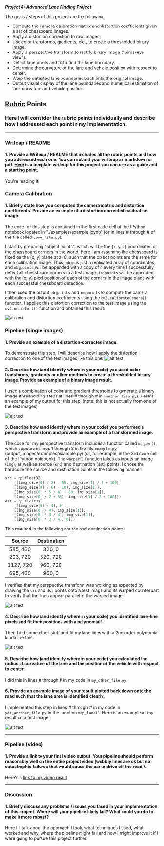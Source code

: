 ***Project 4: Advanced Lane Finding Project***

The goals / steps of this project are the following:

* Compute the camera calibration matrix and distortion coefficients given a set of chessboard images.
* Apply a distortion correction to raw images.
* Use color transforms, gradients, etc., to create a thresholded binary image.
* Apply a perspective transform to rectify binary image ("birds-eye view").
* Detect lane pixels and fit to find the lane boundary.
* Determine the curvature of the lane and vehicle position with respect to center.
* Warp the detected lane boundaries back onto the original image.
* Output visual display of the lane boundaries and numerical estimation of lane curvature and vehicle position.

[//]: # (Image References)

[image1]: ./Images/Test1_Result.png "Test Image Result"
[image2]: ./Images/Test2_Result.png "Test Image Result"
[image3]: ./Images/Test3_Result.png "Test Image Result"
[image4]: ./Images/Test4_Result.png "Test Image Result"
[image5]: ./Images/Test5_Result.png "Test Image Result"
[image6]: ./Images/Test6_Result.png "Test Image Result"
[image7]: ./Images/Test1_Processed.png "Processed Image for Lane Finding"
[image8]: ./Images/Test2_Processed.png "Processed Image for Lane Finding"
[image9]: ./Images/Test3_Processed.png "Processed Image for Lane Finding"
[image10]: ./Images/Test4_Processed.png "Processed Image for Lane Finding"
[image11]: ./Images/Test5_Processed.png "Processed Image for Lane Finding"
[image12]: ./Images/Test6_Processed.png "Processed Image for Lane Finding"
[image13]: ./Images/Test1_Perspective.png "Perspective Transform"
[image14]: ./Images/Test2_Perspective.png "Perspective Transform"
[image15]: ./Images/Test3_Perspective.png "Perspective Transform"
[image16]: ./Images/Test4_Perspective.png "Perspective Transform"
[image17]: ./Images/Test5_Perspective.png "Perspective Transform"
[image18]: ./Images/Test6_Perspective.png "Perspective Transform"
[image19]: ./Images/Test5_Windows.png "Sliding Window Search"
[image19]: ./Images/Test5_Histogram.png "Sliding Window Search"
[image20]: ./Images/Test5_Perspective_Binary.png "Binary Perspective Image"
[image21]: ./Images/Straight_Lines1_Perspective.png "Straight Lane Perspective Image"
[image22]: ./Images/Straight_Lines1_Processed.png "Straight Lane Perspective Image"
[image23]: ./Images/Straight_Lines1_Result.png "Straight Lane Perspective Image"
[image24]: ./Images/Straight_Lines2_Perspective.png "Straight Lane Perspective Image"
[image25]: ./Images/Straight_Lines2_Processed.png "Straight Lane Perspective Image"
[image26]: ./Images/Straight_Lines2_Result.png "Straight Lane Perspective Image"
[image27]: ./Images/Original_Camera_Calibration.png "Camera Calibration"
[image28]: ./Images/ChessBoardCorners.png "Chess Board Corners"
[image29]: ./Images/Test_image_Distrortion.png "Test Image Distortion"
[image30]: ./Images/ImageProcessingExample.png "Image Processing Example"
[image31]: ./Images/GrayScaleExample.png "Gray Scale Image Example"
[image32]: ./Images/SobelxExample.png "Sobel X Image Filtering Example"
[image33]: ./Images/HLSChannelExample.png "HLS Channel Filtering Example"
[image34]: ./Images/HSVChannelExample.png "HSV Channel Filtering Example"
[image35]: ./Images/SaturationThresholding.png "S-Channel Thresholding Example"
[image36]: ./Images/ValueThresholding.png "V-Channel Thresholding Example"
[image37]: ./Images/VariousFilteringExample.png "Combined Filtering Example"
[image38]: ./Images/PerspectiveCalibrationExample.png "Perspective Correction Example"

[video1]: ./project_video.mp4 "Video"

## [Rubric](https://review.udacity.com/#!/rubrics/571/view) Points

### Here I will consider the rubric points individually and describe how I addressed each point in my implementation.  

---

### Writeup / README

#### 1. Provide a Writeup / README that includes all the rubric points and how you addressed each one.  You can submit your writeup as markdown or pdf.  [Here](https://github.com/udacity/CarND-Advanced-Lane-Lines/blob/master/writeup_template.md) is a template writeup for this project you can use as a guide and a starting point.  

You're reading it!

### Camera Calibration

#### 1. Briefly state how you computed the camera matrix and distortion coefficients. Provide an example of a distortion corrected calibration image.

The code for this step is contained in the first code cell of the IPython notebook located in "./examples/example.ipynb" (or in lines # through # of the file called `some_file.py`).  

I start by preparing "object points", which will be the (x, y, z) coordinates of the chessboard corners in the world. Here I am assuming the chessboard is fixed on the (x, y) plane at z=0, such that the object points are the same for each calibration image.  Thus, `objp` is just a replicated array of coordinates, and `objpoints` will be appended with a copy of it every time I successfully detect all chessboard corners in a test image.  `imgpoints` will be appended with the (x, y) pixel position of each of the corners in the image plane with each successful chessboard detection.  

I then used the output `objpoints` and `imgpoints` to compute the camera calibration and distortion coefficients using the `cv2.calibrateCamera()` function.  I applied this distortion correction to the test image using the `cv2.undistort()` function and obtained this result: 

![alt text][image1]

### Pipeline (single images)

#### 1. Provide an example of a distortion-corrected image.

To demonstrate this step, I will describe how I apply the distortion correction to one of the test images like this one:
![alt text][image2]

#### 2. Describe how (and identify where in your code) you used color transforms, gradients or other methods to create a thresholded binary image.  Provide an example of a binary image result.

I used a combination of color and gradient thresholds to generate a binary image (thresholding steps at lines # through # in `another_file.py`).  Here's an example of my output for this step.  (note: this is not actually from one of the test images)

![alt text][image3]

#### 3. Describe how (and identify where in your code) you performed a perspective transform and provide an example of a transformed image.

The code for my perspective transform includes a function called `warper()`, which appears in lines 1 through 8 in the file `example.py` (output_images/examples/example.py) (or, for example, in the 3rd code cell of the IPython notebook).  The `warper()` function takes as inputs an image (`img`), as well as source (`src`) and destination (`dst`) points.  I chose the hardcode the source and destination points in the following manner:

```python
src = np.float32(
    [[(img_size[0] / 2) - 55, img_size[1] / 2 + 100],
    [((img_size[0] / 6) - 10), img_size[1]],
    [(img_size[0] * 5 / 6) + 60, img_size[1]],
    [(img_size[0] / 2 + 55), img_size[1] / 2 + 100]])
dst = np.float32(
    [[(img_size[0] / 4), 0],
    [(img_size[0] / 4), img_size[1]],
    [(img_size[0] * 3 / 4), img_size[1]],
    [(img_size[0] * 3 / 4), 0]])
```

This resulted in the following source and destination points:

| Source        | Destination   | 
|:-------------:|:-------------:| 
| 585, 460      | 320, 0        | 
| 203, 720      | 320, 720      |
| 1127, 720     | 960, 720      |
| 695, 460      | 960, 0        |

I verified that my perspective transform was working as expected by drawing the `src` and `dst` points onto a test image and its warped counterpart to verify that the lines appear parallel in the warped image.

![alt text][image4]

#### 4. Describe how (and identify where in your code) you identified lane-line pixels and fit their positions with a polynomial?

Then I did some other stuff and fit my lane lines with a 2nd order polynomial kinda like this:

![alt text][image5]

#### 5. Describe how (and identify where in your code) you calculated the radius of curvature of the lane and the position of the vehicle with respect to center.

I did this in lines # through # in my code in `my_other_file.py`

#### 6. Provide an example image of your result plotted back down onto the road such that the lane area is identified clearly.

I implemented this step in lines # through # in my code in `yet_another_file.py` in the function `map_lane()`.  Here is an example of my result on a test image:

![alt text][image6]

---

### Pipeline (video)

#### 1. Provide a link to your final video output.  Your pipeline should perform reasonably well on the entire project video (wobbly lines are ok but no catastrophic failures that would cause the car to drive off the road!).

Here's a [link to my video result](./project_video.mp4)

---

### Discussion

#### 1. Briefly discuss any problems / issues you faced in your implementation of this project.  Where will your pipeline likely fail?  What could you do to make it more robust?

Here I'll talk about the approach I took, what techniques I used, what worked and why, where the pipeline might fail and how I might improve it if I were going to pursue this project further.  
